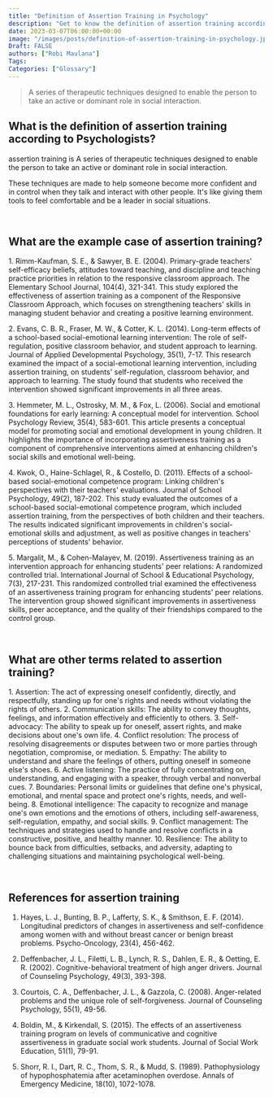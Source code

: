 ```yaml
---
title: "Definition of Assertion Training in Psychology"
description: "Get to know the definition of assertion training according to psychologists."
date: 2023-03-07T06:00:00+00:00
image: "/images/posts/definition-of-assertion-training-in-psychology.jpg"
Draft: FALSE
authors: ["Robi Maulana"]
Tags: 
Categories: ["Glossary"]
---
```






> A series of therapeutic techniques designed to enable the person to take an active or dominant role in social interaction.

## What is the definition of assertion training according to Psychologists?

assertion training is A series of therapeutic techniques designed to enable the person to take an active or dominant role in social interaction.

These techniques are made to help someone become more confident and in control when they talk and interact with other people. It's like giving them tools to feel comfortable and be a leader in social situations.

 

## What are the example case of assertion training?

1\. Rimm-Kaufman, S. E., & Sawyer, B. E. (2004). Primary-grade teachers' self-efficacy beliefs, attitudes toward teaching, and discipline and teaching practice priorities in relation to the responsive classroom approach. The Elementary School Journal, 104(4), 321-341. This study explored the effectiveness of assertion training as a component of the Responsive Classroom Approach, which focuses on strengthening teachers' skills in managing student behavior and creating a positive learning environment.

2\. Evans, C. B. R., Fraser, M. W., & Cotter, K. L. (2014). Long-term effects of a school-based social-emotional learning intervention: The role of self-regulation, positive classroom behavior, and student approach to learning. Journal of Applied Developmental Psychology, 35(1), 7-17. This research examined the impact of a social-emotional learning intervention, including assertion training, on students' self-regulation, classroom behavior, and approach to learning. The study found that students who received the intervention showed significant improvements in all three areas.

3\. Hemmeter, M. L., Ostrosky, M. M., & Fox, L. (2006). Social and emotional foundations for early learning: A conceptual model for intervention. School Psychology Review, 35(4), 583-601. This article presents a conceptual model for promoting social and emotional development in young children. It highlights the importance of incorporating assertiveness training as a component of comprehensive interventions aimed at enhancing children's social skills and emotional well-being.

4\. Kwok, O., Haine-Schlagel, R., & Costello, D. (2011). Effects of a school-based social-emotional competence program: Linking children's perspectives with their teachers' evaluations. Journal of School Psychology, 49(2), 187-202. This study evaluated the outcomes of a school-based social-emotional competence program, which included assertion training, from the perspectives of both children and their teachers. The results indicated significant improvements in children's social-emotional skills and adjustment, as well as positive changes in teachers' perceptions of students' behavior.

5\. Margalit, M., & Cohen-Malayev, M. (2019). Assertiveness training as an intervention approach for enhancing students' peer relations: A randomized controlled trial. International Journal of School & Educational Psychology, 7(3), 217-231. This randomized controlled trial examined the effectiveness of an assertiveness training program for enhancing students' peer relations. The intervention group showed significant improvements in assertiveness skills, peer acceptance, and the quality of their friendships compared to the control group.

 

## What are other terms related to assertion training?

1\. Assertion: The act of expressing oneself confidently, directly, and respectfully, standing up for one's rights and needs without violating the rights of others. 2. Communication skills: The ability to convey thoughts, feelings, and information effectively and efficiently to others. 3. Self-advocacy: The ability to speak up for oneself, assert rights, and make decisions about one's own life. 4. Conflict resolution: The process of resolving disagreements or disputes between two or more parties through negotiation, compromise, or mediation. 5. Empathy: The ability to understand and share the feelings of others, putting oneself in someone else's shoes. 6. Active listening: The practice of fully concentrating on, understanding, and engaging with a speaker, through verbal and nonverbal cues. 7. Boundaries: Personal limits or guidelines that define one's physical, emotional, and mental space and protect one's rights, needs, and well-being. 8. Emotional intelligence: The capacity to recognize and manage one's own emotions and the emotions of others, including self-awareness, self-regulation, empathy, and social skills. 9. Conflict management: The techniques and strategies used to handle and resolve conflicts in a constructive, positive, and healthy manner. 10. Resilience: The ability to bounce back from difficulties, setbacks, and adversity, adapting to challenging situations and maintaining psychological well-being.

 

## References for assertion training

1) Hayes, L. J., Bunting, B. P., Lafferty, S. K., & Smithson, E. F. (2014). Longitudinal predictors of changes in assertiveness and self-confidence among women with and without breast cancer or benign breast problems. Psycho-Oncology, 23(4), 456-462.

2) Deffenbacher, J. L., Filetti, L. B., Lynch, R. S., Dahlen, E. R., & Oetting, E. R. (2002). Cognitive-behavioral treatment of high anger drivers. Journal of Counseling Psychology, 49(3), 393-398.

3) Courtois, C. A., Deffenbacher, J. L., & Gazzola, C. (2008). Anger-related problems and the unique role of self-forgiveness. Journal of Counseling Psychology, 55(1), 49-56.

4) Boldin, M., & Kirkendall, S. (2015). The effects of an assertiveness training program on levels of communicative and cognitive assertiveness in graduate social work students. Journal of Social Work Education, 51(1), 79-91.

5) Shorr, R. I., Dart, R. C., Thom, S. R., & Mudd, S. (1989). Pathophysiology of hypophosphatemia after acetaminophen overdose. Annals of Emergency Medicine, 18(10), 1072-1078.

